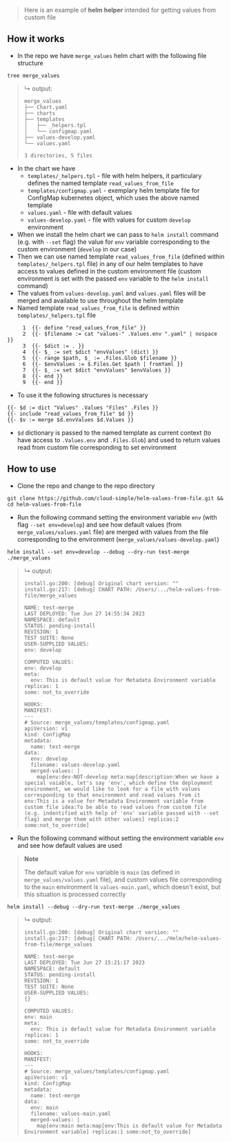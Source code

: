 > Here is an example of **helm helper** intended for getting values from custom file

## How it works

* In the repo we have `merge_values` helm chart with the following file structure

```console
tree merge_values
```

<blockquote>

↳ output:
```
merge_values
├── Chart.yaml
├── charts
├── templates
│   ├── _helpers.tpl
│   └── configmap.yaml
├── values-develop.yaml
└── values.yaml

3 directories, 5 files
```
</blockquote>

* In the chart we have
  * `templates/_helpers.tpl` - file with helm helpers, it particulary defines the named template `read_values_from_file`
  * `templates/configmap.yaml` - exemplary helm template file for ConfigMap kubernetes object, which uses the above named template
  * `values.yaml` - file with default values
  * `values-develop.yaml` - file with values for custom `develop` environment
* When we install the helm chart we can pass to `helm install` command (e.g. with `--set` flag) the value for `env` variable corresponding to the custom environment (`develop` in our case)
* Then we can use named template `read_values_from_file` (defined within `templates/_helpers.tpl` file) in any of our helm templates to have access to values defined in the custom environment file (custom environment is set with the passed `env` variable to the `helm install` command)
* The values from `values-develop.yaml` and `values.yaml` files will be merged and available to use throughout the helm template
* Named template `read_values_from_file` is defined within `templates/_helpers.tpl` file

```console
     1	{{- define "read_values_from_file" }}
     2	{{- $filename := cat "values-" .Values.env ".yaml" | nospace }}
     3	{{- $dict := . }}
     4	{{- $_ := set $dict "envValues" (dict) }}
     5	{{- range $path, $_ := .Files.Glob $filename }}
     6	{{- $envValues := $.Files.Get $path | fromYaml }}
     7	{{- $_ := set $dict "envValues" $envValues }}
     8	{{- end }}
     9	{{- end }}
```

* To use it the following structures is necessary

```
{{- $d := dict "Values" .Values "Files" .Files }}
{{- include "read_values_from_file" $d }}
{{- $v := merge $d.envValues $d.Values }}
```

* `$d`  dictionary is passed to the named template as current context (to have access to `.Values.env` and `.Files.Glob`) and used to return values  read from custom file corresponding to set environment

## How to use

* Clone the repo and change to the repo directory

```console
git clone https://github.com/cloud-simple/helm-values-from-file.git && cd helm-values-from-file
```

* Run the following command setting the environment variable `env` (with flag `--set env=develop`) and see how default values (from `merge_values/values.yaml` file) are merged with values from the file corresponding to the environment (`merge_values/values-develop.yaml`)

```console
helm install --set env=develop --debug --dry-run test-merge ./merge_values
```

<blockquote>

↳ output:
```
install.go:200: [debug] Original chart version: ""
install.go:217: [debug] CHART PATH: /Users/.../helm-values-from-file/merge_values

NAME: test-merge
LAST DEPLOYED: Tue Jun 27 14:55:34 2023
NAMESPACE: default
STATUS: pending-install
REVISION: 1
TEST SUITE: None
USER-SUPPLIED VALUES:
env: develop

COMPUTED VALUES:
env: develop
meta:
  env: This is default value for Metadata Environment variable
replicas: 1
some: not_to_override

HOOKS:
MANIFEST:
---
# Source: merge_values/templates/configmap.yaml
apiVersion: v1
kind: ConfigMap
metadata:
  name: test-merge
data:
  env: develop
  filename: values-develop.yaml
  merged-values: |
    map[env:dev-NOT-develop meta:map[description:When we have a special vaiable, let's say 'env', which define the deployment environment, we would like to look for a file with values corresponding to that environment and read values from it env:This is a value for Metadata Environment variable from custom file idea:To be able to read values from custom file (e.g. indentified with help of 'env' variable passed with --set flag) and merge them with other values] replicas:2 some:not_to_override]
```
</blockquote>

* Run the following command without setting the environment variable `env` and see how default values are used

> **Note**
>
> The default value for `env` variable is `main` (as defined in `merge_values/values.yaml` file), and custom values file corresponding to the `main` environment is `values-main.yaml`, which doesn't exist, but this situation is processed correctly

```console
helm install --debug --dry-run test-merge ./merge_values
```

<blockquote>

↳ output:
```
install.go:200: [debug] Original chart version: ""
install.go:217: [debug] CHART PATH: /Users/.../Helm/helm-values-from-file/merge_values

NAME: test-merge
LAST DEPLOYED: Tue Jun 27 15:21:17 2023
NAMESPACE: default
STATUS: pending-install
REVISION: 1
TEST SUITE: None
USER-SUPPLIED VALUES:
{}

COMPUTED VALUES:
env: main
meta:
  env: This is default value for Metadata Environment variable
replicas: 1
some: not_to_override

HOOKS:
MANIFEST:
---
# Source: merge_values/templates/configmap.yaml
apiVersion: v1
kind: ConfigMap
metadata:
  name: test-merge
data:
  env: main
  filename: values-main.yaml
  merged-values: |
    map[env:main meta:map[env:This is default value for Metadata Environment variable] replicas:1 some:not_to_override]
```
